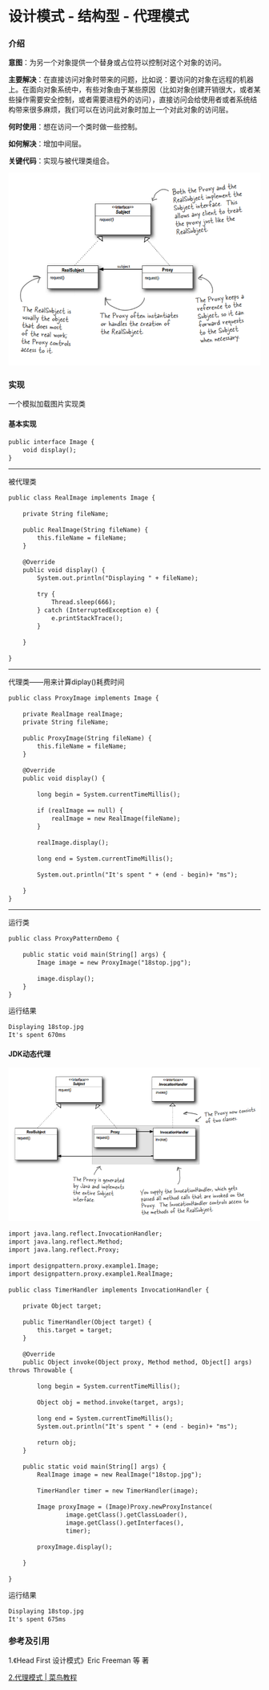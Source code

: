 # 设计模式 - 结构型 - 代理模式 #

### 介绍 ###

**意图**：为另一个对象提供一个替身或占位符以控制对这个对象的访问。

**主要解决**：在直接访问对象时带来的问题，比如说：要访问的对象在远程的机器上。在面向对象系统中，有些对象由于某些原因（比如对象创建开销很大，或者某些操作需要安全控制，或者需要进程外的访问），直接访问会给使用者或者系统结构带来很多麻烦，我们可以在访问此对象时加上一个对此对象的访问层。

**何时使用**：想在访问一个类时做一些控制。

**如何解决**：增加中间层。

**关键代码**：实现与被代理类组合。

![](proxy1.png)

### 实现 ###

一个模拟加载图片实现类

#### 基本实现 ####

	public interface Image {
		void display();
	}

---

被代理类

	public class RealImage implements Image {
	
		private String fileName;
	
		public RealImage(String fileName) {
			this.fileName = fileName;
		}
	
		@Override
		public void display() {
			System.out.println("Displaying " + fileName);
			
			try {
				Thread.sleep(666);
			} catch (InterruptedException e) {
				e.printStackTrace();
			}
			
		}
	
	}

---

代理类——用来计算diplay()耗费时间

	public class ProxyImage implements Image {
	
		private RealImage realImage;
		private String fileName;
	
		public ProxyImage(String fileName) {
			this.fileName = fileName;
		}
	
		@Override
		public void display() {
			
			long begin = System.currentTimeMillis();
			
			if (realImage == null) {
				realImage = new RealImage(fileName);
			}
			
			realImage.display();
			
			long end = System.currentTimeMillis();
			
			System.out.println("It's spent " + (end - begin)+ "ms");
			
		}
	}

---

运行类

	public class ProxyPatternDemo {
	
		public static void main(String[] args) {
			Image image = new ProxyImage("18stop.jpg");
	
			image.display();
		}
	}

运行结果

	Displaying 18stop.jpg
	It's spent 670ms


#### JDK动态代理 ####

![](proxy2.png)

	import java.lang.reflect.InvocationHandler;
	import java.lang.reflect.Method;
	import java.lang.reflect.Proxy;
	
	import designpattern.proxy.example1.Image;
	import designpattern.proxy.example1.RealImage;
	
	public class TimerHandler implements InvocationHandler {
	
		private Object target;
		
		public TimerHandler(Object target) {
			this.target = target;
		}
		
		@Override
		public Object invoke(Object proxy, Method method, Object[] args) throws Throwable {
			
			long begin = System.currentTimeMillis();
			
			Object obj = method.invoke(target, args);
			
			long end = System.currentTimeMillis();
			System.out.println("It's spent " + (end - begin)+ "ms");
			
			return obj;
		}
		
		public static void main(String[] args) {
			RealImage image = new RealImage("18stop.jpg");
			
			TimerHandler timer = new TimerHandler(image);
			
			Image proxyImage = (Image)Proxy.newProxyInstance(
					image.getClass().getClassLoader(), 
					image.getClass().getInterfaces(), 
					timer);
			
			proxyImage.display();
			
		}
	
	}

运行结果

	Displaying 18stop.jpg
	It's spent 675ms

### 参考及引用 ###

1.《Head First 设计模式》Eric Freeman 等 著

[2.代理模式 | 菜鸟教程](http://www.runoob.com/design-pattern/proxy-pattern.html)